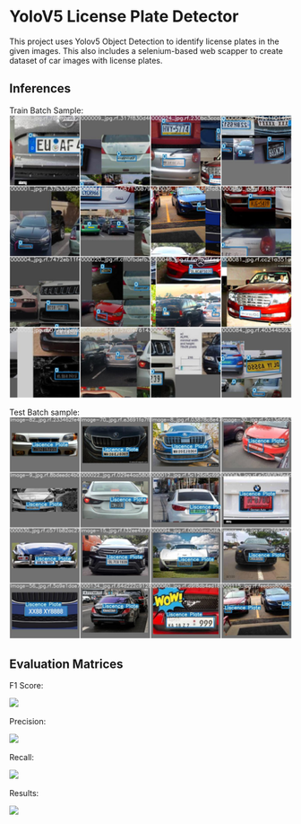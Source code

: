 # YoloV5 License Plate Detector

This project uses Yolov5 Object Detection to identify license plates in the given images.
This also includes a selenium-based web scapper to create dataset of car images with license plates.


## Inferences

Train Batch Sample:
![Train](./Graphs/train_batch0.jpg)

Test Batch sample:
![test batch](./Graphs/test_batch0_labels.jpg)

## Evaluation Matrices

F1 Score:

<image src="./Graphs/F1_curve.png" width=400/>

Precision:

<image src="./Graphs/P_curve.png" width=400/>

Recall:

<image src="./Graphs/R_curve.png" width=400/>

Results:

<image src="./Graphs/results.png" width=600/>
